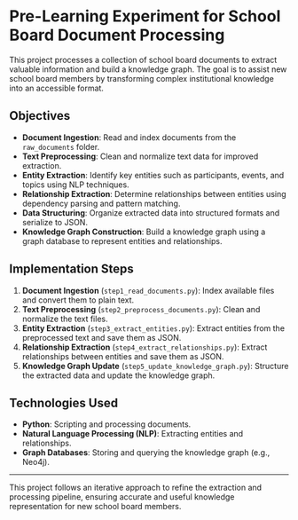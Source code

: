 # Pre-Learning Experiment for School Board Document Processing

This project processes a collection of school board documents to extract valuable information and build a knowledge graph. The goal is to assist new school board members by transforming complex institutional knowledge into an accessible format.

## Objectives

- **Document Ingestion**: Read and index documents from the `raw_documents` folder.
- **Text Preprocessing**: Clean and normalize text data for improved extraction.
- **Entity Extraction**: Identify key entities such as participants, events, and topics using NLP techniques.
- **Relationship Extraction**: Determine relationships between entities using dependency parsing and pattern matching.
- **Data Structuring**: Organize extracted data into structured formats and serialize to JSON.
- **Knowledge Graph Construction**: Build a knowledge graph using a graph database to represent entities and relationships.

## Implementation Steps

1. **Document Ingestion** (`step1_read_documents.py`): Index available files and convert them to plain text.
2. **Text Preprocessing** (`step2_preprocess_documents.py`): Clean and normalize the text files.
3. **Entity Extraction** (`step3_extract_entities.py`): Extract entities from the preprocessed text and save them as JSON.
4. **Relationship Extraction** (`step4_extract_relationships.py`): Extract relationships between entities and save them as JSON.
5. **Knowledge Graph Update** (`step5_update_knowledge_graph.py`): Structure the extracted data and update the knowledge graph.

## Technologies Used

- **Python**: Scripting and processing documents.
- **Natural Language Processing (NLP)**: Extracting entities and relationships.
- **Graph Databases**: Storing and querying the knowledge graph (e.g., Neo4j).

---

This project follows an iterative approach to refine the extraction and processing pipeline, ensuring accurate and useful knowledge representation for new school board members.
